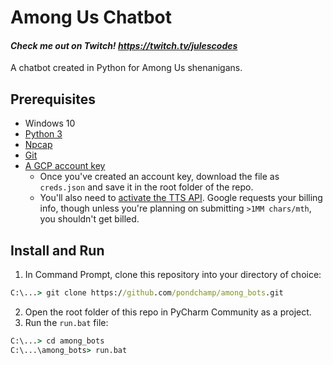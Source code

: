 # Among Us Chatbot

#### _Check me out on Twitch! https://twitch.tv/julescodes_

A chatbot created in Python for Among Us shenanigans.

## Prerequisites
* Windows 10
* [Python 3](https://www.python.org/downloads/)
* [Npcap](https://nmap.org/npcap/)
* [Git](https://git-scm.com/download/win)
* [A GCP account key](https://cloud.google.com/text-to-speech/docs/libraries)
    * Once you've created an account key, download the file as `creds.json` and save it in the root folder of the repo.
    * You'll also need to 
      [activate the TTS API](https://console.developers.google.com/apis/api/texttospeech.googleapis.com/overview). 
      Google requests your billing info, though unless you're planning on submitting `>1MM chars/mth`, you
      shouldn't get billed.
      

## Install and Run

1. In Command Prompt, clone this repository into your directory of choice:
```cmd
C:\...> git clone https://github.com/pondchamp/among_bots.git
```

2. Open the root folder of this repo in PyCharm Community as a project.
3. Run the `run.bat` file:
```cmd
C:\...> cd among_bots
C:\...\among_bots> run.bat
```

